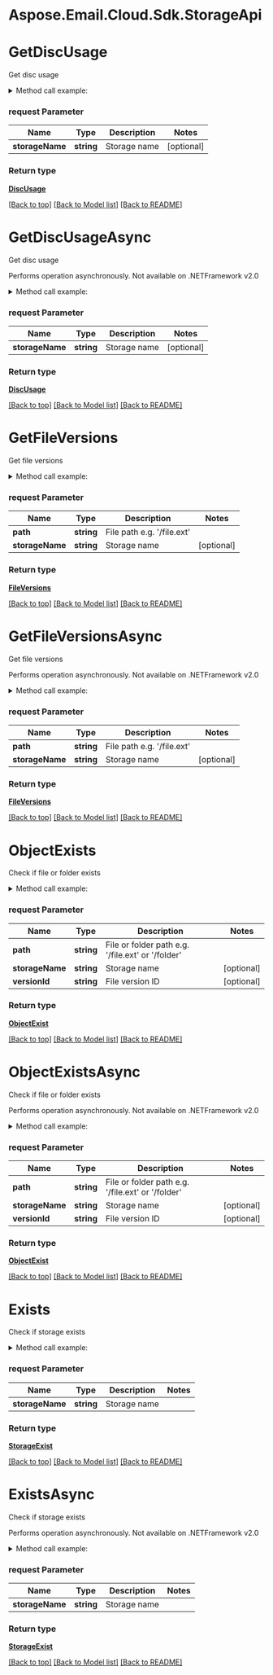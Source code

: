# Aspose.Email.Cloud.Sdk.StorageApi

<a name="GetDiscUsage"></a>
# GetDiscUsage

Get disc usage

<details>
    <summary>Method call example:</summary>

```csharp
// Prepare parameters:
var request = new GetDiscUsageRequest
{ 
    StorageName = "First Storage"
};

// Call method:
var result = Api.CloudStorage.Storage.GetDiscUsage(request);

// Result example:
result = ;
```

</details>

### request Parameter


Name | Type | Description  | Notes
------------- | ------------- | ------------- | -------------
 **storageName** | **string**| Storage name | [optional] 

### Return type

[**DiscUsage**](DiscUsage.md)

[[Back to top]](#) [[Back to Model list]](Models.md) [[Back to README]](README.md)

<a name="GetDiscUsageAsync"></a>
# GetDiscUsageAsync

Get disc usage

Performs operation asynchronously. Not available on .NETFramework v2.0

<details>
    <summary>Method call example:</summary>

```csharp
// Prepare parameters:
var request = new GetDiscUsageRequest
{ 
    StorageName = "First Storage"
};

// Call method:
var result = await Api.CloudStorage.Storage.GetDiscUsageAsync(request);

// Result example:
result = ;
```

</details>

### request Parameter


Name | Type | Description  | Notes
------------- | ------------- | ------------- | -------------
 **storageName** | **string**| Storage name | [optional] 

### Return type

[**DiscUsage**](DiscUsage.md)

[[Back to top]](#) [[Back to Model list]](Models.md) [[Back to README]](README.md)
<a name="GetFileVersions"></a>
# GetFileVersions

Get file versions

<details>
    <summary>Method call example:</summary>

```csharp
// Prepare parameters:
var request = new GetFileVersionsRequest
{ 
    Path = "/storage/path/to/file.ext",
    StorageName = "First Storage"
};

// Call method:
var result = Api.CloudStorage.Storage.GetFileVersions(request);

// Result example:
result = ;
```

</details>

### request Parameter


Name | Type | Description  | Notes
------------- | ------------- | ------------- | -------------
 **path** | **string**| File path e.g. &#39;/file.ext&#39; | 
 **storageName** | **string**| Storage name | [optional] 

### Return type

[**FileVersions**](FileVersions.md)

[[Back to top]](#) [[Back to Model list]](Models.md) [[Back to README]](README.md)

<a name="GetFileVersionsAsync"></a>
# GetFileVersionsAsync

Get file versions

Performs operation asynchronously. Not available on .NETFramework v2.0

<details>
    <summary>Method call example:</summary>

```csharp
// Prepare parameters:
var request = new GetFileVersionsRequest
{ 
    Path = "/storage/path/to/file.ext",
    StorageName = "First Storage"
};

// Call method:
var result = await Api.CloudStorage.Storage.GetFileVersionsAsync(request);

// Result example:
result = ;
```

</details>

### request Parameter


Name | Type | Description  | Notes
------------- | ------------- | ------------- | -------------
 **path** | **string**| File path e.g. &#39;/file.ext&#39; | 
 **storageName** | **string**| Storage name | [optional] 

### Return type

[**FileVersions**](FileVersions.md)

[[Back to top]](#) [[Back to Model list]](Models.md) [[Back to README]](README.md)
<a name="ObjectExists"></a>
# ObjectExists

Check if file or folder exists

<details>
    <summary>Method call example:</summary>

```csharp
// Prepare parameters:
var request = new ObjectExistsRequest
{ 
    Path = "/storage/path/to/folder/or/file.ext",
    StorageName = "First Storage",
};

// Call method:
var result = Api.CloudStorage.Storage.ObjectExists(request);

// Result example:
result = ;
```

</details>

### request Parameter


Name | Type | Description  | Notes
------------- | ------------- | ------------- | -------------
 **path** | **string**| File or folder path e.g. &#39;/file.ext&#39; or &#39;/folder&#39; | 
 **storageName** | **string**| Storage name | [optional] 
 **versionId** | **string**| File version ID | [optional] 

### Return type

[**ObjectExist**](ObjectExist.md)

[[Back to top]](#) [[Back to Model list]](Models.md) [[Back to README]](README.md)

<a name="ObjectExistsAsync"></a>
# ObjectExistsAsync

Check if file or folder exists

Performs operation asynchronously. Not available on .NETFramework v2.0

<details>
    <summary>Method call example:</summary>

```csharp
// Prepare parameters:
var request = new ObjectExistsRequest
{ 
    Path = "/storage/path/to/folder/or/file.ext",
    StorageName = "First Storage",
};

// Call method:
var result = await Api.CloudStorage.Storage.ObjectExistsAsync(request);

// Result example:
result = ;
```

</details>

### request Parameter


Name | Type | Description  | Notes
------------- | ------------- | ------------- | -------------
 **path** | **string**| File or folder path e.g. &#39;/file.ext&#39; or &#39;/folder&#39; | 
 **storageName** | **string**| Storage name | [optional] 
 **versionId** | **string**| File version ID | [optional] 

### Return type

[**ObjectExist**](ObjectExist.md)

[[Back to top]](#) [[Back to Model list]](Models.md) [[Back to README]](README.md)
<a name="Exists"></a>
# Exists

Check if storage exists

<details>
    <summary>Method call example:</summary>

```csharp
// Prepare parameters:
var request = new StorageExistsRequest
{ 
    StorageName = "First Storage"
};

// Call method:
var result = Api.CloudStorage.Storage.Exists(request);

// Result example:
result = ;
```

</details>

### request Parameter


Name | Type | Description  | Notes
------------- | ------------- | ------------- | -------------
 **storageName** | **string**| Storage name | 

### Return type

[**StorageExist**](StorageExist.md)

[[Back to top]](#) [[Back to Model list]](Models.md) [[Back to README]](README.md)

<a name="ExistsAsync"></a>
# ExistsAsync

Check if storage exists

Performs operation asynchronously. Not available on .NETFramework v2.0

<details>
    <summary>Method call example:</summary>

```csharp
// Prepare parameters:
var request = new StorageExistsRequest
{ 
    StorageName = "First Storage"
};

// Call method:
var result = await Api.CloudStorage.Storage.ExistsAsync(request);

// Result example:
result = ;
```

</details>

### request Parameter


Name | Type | Description  | Notes
------------- | ------------- | ------------- | -------------
 **storageName** | **string**| Storage name | 

### Return type

[**StorageExist**](StorageExist.md)

[[Back to top]](#) [[Back to Model list]](Models.md) [[Back to README]](README.md)
